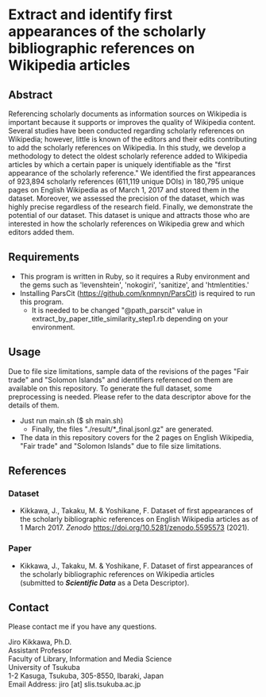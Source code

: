 # Extract and identify first appearances of the scholarly bibliographic references on Wikipedia articles

## Abstract
Referencing scholarly documents as information sources on Wikipedia is important because it supports or improves the quality of Wikipedia content. Several studies have been conducted regarding scholarly references on Wikipedia; however, little is known of the editors and their edits contributing to add the scholarly references on Wikipedia. In this study, we develop a methodology to detect the oldest scholarly reference added to Wikipedia articles by which a certain paper is uniquely identifiable as the "first appearance of the scholarly reference." We identified the first appearances of 923,894 scholarly references (611,119 unique DOIs) in 180,795 unique pages on English Wikipedia as of March 1, 2017 and stored them in the dataset. Moreover, we assessed the precision of the dataset, which was highly precise regardless of the research field. Finally, we demonstrate the potential of our dataset. This dataset is unique and attracts those who are interested in how the scholarly references on Wikipedia grew and which editors added them.

## Requirements
- This program is written in Ruby, so it requires a Ruby environment and the gems such as 'levenshtein', 'nokogiri', 'sanitize', and 'htmlentities.'
- Installing ParsCit (https://github.com/knmnyn/ParsCit) is required to run this program.
  - It is needed to be changed "@path_parscit" value in extract_by_paper_title_similarity_step1.rb depending on your environment.

## Usage
Due to file size limitations, sample data of the revisions of the pages "Fair trade" and "Solomon Islands" and identifiers referenced on them are available on this repository. To generate the full dataset, some preprocessing is needed. Please refer to the data descriptor above for the details of them.

- Just run main.sh ($ sh main.sh)
  - Finally, the files "./result/*_final.jsonl.gz" are generated.
- The data in this repository covers for the 2 pages on English Wikipedia, "Fair trade" and "Solomon Islands" due to file size limitations.

## References
### Dataset
- Kikkawa, J., Takaku, M. & Yoshikane, F. Dataset of first appearances of the scholarly bibliographic references on English Wikipedia articles as of 1 March 2017. *Zenodo* https://doi.org/10.5281/zenodo.5595573 (2021).
### Paper
- Kikkawa, J., Takaku, M. & Yoshikane, F. Dataset of first appearances of the scholarly bibliographic references on Wikipedia articles (submitted to _**Scientific Data**_ as a Deta Descriptor).


## Contact

Please contact me if you have any questions.

Jiro Kikkawa, Ph.D. <br>
Assistant Professor <br>
Faculty of Library, Information and Media Science <br>
University of Tsukuba <br>
1-2 Kasuga, Tsukuba, 305-8550, Ibaraki, Japan <br>
Email Address: jiro [at] slis.tsukuba.ac.jp
